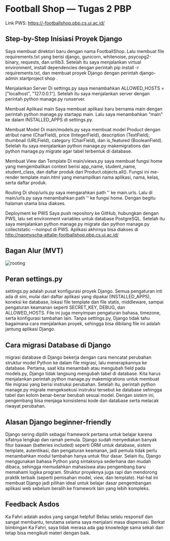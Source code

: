 # Football Shop — Tugas 2 PBP
Link PWS: [https://<username-SSO>-footballshop.pbp.cs.ui.ac.id/](https://naomyscha-attalie-footballshop.pbp.cs.ui.ac.id/)

## Step-by-Step Inisiasi Proyek Django
Saya membuat direktori baru dengan nama FootballShop. Lalu membuat file requirements.txt yang berisi django, gunicorn, whitenoise, psycopg2-binary, requests, dan urllib3. Setelah itu saya menjalankan virtual environment, install dependencies dengan perintah pip install -r requirements.txt, dan membuat proyek Django dengan perintah django-admin startproject shop .

Menjalankan Server
Di settings.py saya menambahkan ALLOWED_HOSTS = ["localhost", "127.0.0.1"]. Setelah itu saya menjalankan server dengan perintah python manage.py runserver.

Membuat Aplikasi main
Saya membuat aplikasi baru bernama main dengan perintah python manage.py startapp main. Lalu saya menambahkan "main" ke dalam INSTALLED_APPS di settings.py.

Membuat Model
Di main/models.py saya membuat model Product dengan atribut name (CharField), price (IntegerField), description (TextField), thumbnail (URLField), category (CharField), dan is_featured (BooleanField). Setelah itu saya menjalankan python manage.py makemigrations dan python manage.py migrate agar tabel terbentuk di database.

Membuat View dan Template
Di main/views.py saya membuat fungsi home yang mengembalikan context berisi app_name, student_name, student_class, dan daftar produk dari Product.objects.all(). Fungsi ini me-render template main.html yang menampilkan nama aplikasi, nama, kelas, serta daftar produk.

Routing
Di shop/urls.py saya mengarahkan path '' ke main.urls. Lalu di main/urls.py saya menambahkan path '' ke fungsi home. Dengan begitu halaman utama bisa diakses.

Deployment ke PWS
Saya push repository ke GitHub, hubungkan dengan PWS, lalu set environment variables untuk database PostgreSQL. Setelah itu saya menjalankan python manage.py migrate dan python manage.py collectstatic --noinput di PWS. Aplikasi akhirnya bisa diakses di http://naomyscha-attalie-footballshop.pbp.cs.ui.ac.id/

## Bagan Alur (MVT)
![rooting](https://github.com/user-attachments/assets/c27121f3-b67c-4213-a878-7c192a611976)

## Peran settings.py
settings.py adalah pusat konfigurasi proyek Django. Semua pengaturan inti ada di sini, mulai dari daftar aplikasi yang dipakai (INSTALLED\_APPS), koneksi ke database, lokasi file template dan file statis, middleware, sampai pengaturan keamanan seperti SECRET\_KEY, DEBUG, dan ALLOWED\_HOSTS. File ini juga menyimpan pengaturan bahasa, timezone, serta konfigurasi tambahan lain. Tanpa settings.py, Django tidak tahu bagaimana cara menjalankan proyek, sehingga bisa dibilang file ini adalah jantung aplikasi Django.

## Cara migrasi Database di Django
migrasi database di Django bekerja dengan cara mencatat perubahan struktur model Python ke dalam file migrasi, lalu menerapkannya ke database. Pertama, saat kita menambah atau mengubah field pada models.py, Django tidak langsung mengubah tabel di database. Kita harus menjalankan perintah python manage.py makemigrations untuk membuat file migrasi yang berisi instruksi perubahan. Setelah itu, perintah python manage.py migrate mengeksekusi instruksi tersebut ke database sehingga tabel dan kolom benar-benar berubah sesuai model. Dengan sistem ini, pengembang bisa menjaga konsistensi kode dan database serta melacak riwayat perubahan.

## Alasan Django beginner-friendly
Django sering dipilih sebagai framework pertama untuk belajar karena sifatnya lengkap dan ramah pemula. Django sudah menyediakan banyak fitur bawaan (batteries included) seperti ORM untuk database, sistem template, autentikasi, dan pengaturan keamanan, jadi pemula tidak perlu menambahkan modul tambahan hanya untuk fitur dasar. Selain itu, Django menggunakan bahasa Python yang sintaksnya sederhana dan mudah dibaca, sehingga memudahkan mahasiswa atau pengembang baru memahami logika program. Struktur proyeknya juga rapi dan mendorong praktik terbaik (seperti pemisahan model, view, dan template). Hal-hal ini membuat Django jadi pilihan ideal untuk belajar dasar pengembangan aplikasi web sebelum beralih ke framework lain yang lebih kompleks.

## Feedback Asdos
Ka Fahri adalah asdos yang sangat helpful! Beliau selalu responsif dan sangat membantu, terutama selama saya menjalani masa dispensasi. Berkat bimbingan Ka Fahri, saya tidak merasa ada gap knowledge sama sekali dan tetap bisa mengikuti materi dengan baik.
